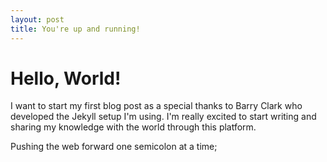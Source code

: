 ```yaml
---
layout: post
title: You're up and running!
---
```


# Hello, World!

I want to start my first blog post as a special thanks to Barry Clark who developed the Jekyll setup I'm using.
I'm really excited to start writing and sharing my knowledge with the world through this platform.

Pushing the web forward one semicolon at a time;
